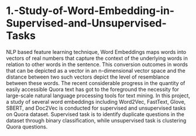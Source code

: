 # 1.-Study-of-Word-Embedding-in-Supervised-and-Unsupervised-Tasks

NLP based feature learning technique, Word
Embeddings maps words into vectors of real numbers that
capture the context of the underlying words in relation to
other words in the sentence. This conversion outcomes in
words that can be depicted as a vector in an n-dimensional
vector space and the distance between two such vectors
depict the level of resemblance between these words. The
recent considerable progress in the quantity of easily
accessible Quora text has got to the foreground the necessity
for large-scale natural language processing tools for text
mining. In this project, a study of several word embeddings
including Word2Vec, FastText, Glove, SBERT, and
Doc2Vec is conducted for supervised and unsupervised
tasks on Quora dataset. Supervised task is to identify
duplicate questions in the dataset through binary
classification, while unsupervised task is clustering Quora
questions.
